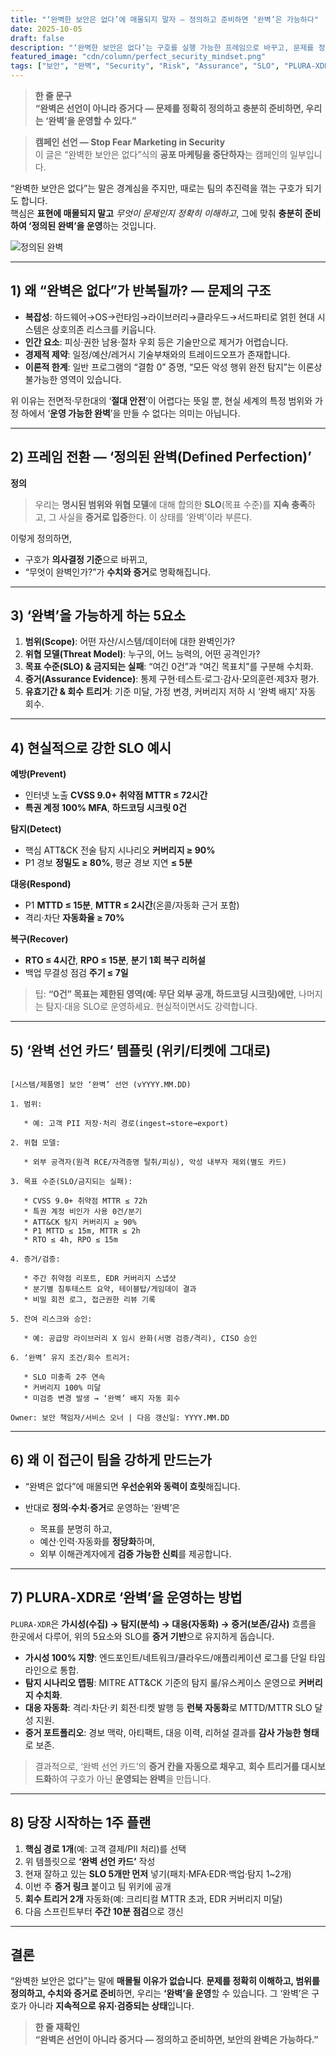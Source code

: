 ```yaml
---
title: "‘완벽한 보안은 없다’에 매몰되지 말자 — 정의하고 준비하면 ‘완벽’은 가능하다"
date: 2025-10-05
draft: false
description: "‘완벽한 보안은 없다’는 구호를 실행 가능한 프레임으로 바꾸고, 문제를 정확히 정의·준비하여 범위 내 ‘완벽’을 운영하는 방법을 정리합니다. PLURA‑XDR 기반의 증거 중심 접근과 ‘완벽 선언 카드’ 템플릿을 제공합니다."
featured_image: "cdn/column/perfect_security_mindset.png"
tags: ["보안", "완벽", "Security", "Risk", "Assurance", "SLO", "PLURA-XDR"]
---
```


> **한 줄 문구**  
> **“완벽은 선언이 아니라 증거다 — 문제를 정확히 정의하고 충분히 준비하면, 우리는 ‘완벽’을 운영할 수 있다.”**

> **캠페인 선언 — Stop Fear Marketing in Security**  
> 이 글은 “완벽한 보안은 없다”식의 **공포 마케팅을 중단하자**는 캠페인의 일부입니다.

“완벽한 보안은 없다”는 말은 경계심을 주지만, 때로는 팀의 추진력을 꺾는 구호가 되기도 합니다.  
핵심은 **표현에 매몰되지 말고** *무엇이 문제인지 정확히 이해하고*, 그에 맞춰 **충분히 준비하여 ‘정의된 완벽’을 운영**하는 것입니다.

![정의된 완벽](https://blog.plura.io/cdn/column/perfect_security_mindset.png)

<!--more-->

---

## 1) 왜 “완벽은 없다”가 반복될까? — 문제의 구조

* **복잡성**: 하드웨어→OS→런타임→라이브러리→클라우드→서드파티로 얽힌 현대 시스템은 상호의존 리스크를 키웁니다.
* **인간 요소**: 피싱·권한 남용·절차 우회 등은 기술만으로 제거가 어렵습니다.
* **경제적 제약**: 일정/예산/레거시 기술부채와의 트레이드오프가 존재합니다.
* **이론적 한계**: 일반 프로그램의 “결함 0” 증명, “모든 악성 행위 완전 탐지”는 이론상 불가능한 영역이 있습니다.

위 이유는 전면적·무한대의 ‘**절대 안전**’이 어렵다는 뜻일 뿐, 현실 세계의 특정 범위와 가정 하에서 ‘**운영 가능한 완벽**’을 만들 수 없다는 의미는 아닙니다.

---

## 2) 프레임 전환 — ‘정의된 완벽(Defined Perfection)’

**정의**

> 우리는 **명시된 범위와 위협 모델**에 대해 합의한 **SLO**(목표 수준)를 **지속 충족**하고, 그 사실을 **증거로 입증**한다. 이 상태를 ‘완벽’이라 부른다.

이렇게 정의하면,

* 구호가 **의사결정 기준**으로 바뀌고,  
* “무엇이 완벽인가?”가 **수치와 증거**로 명확해집니다.

---

## 3) ‘완벽’을 가능하게 하는 5요소

1. **범위(Scope)**: 어떤 자산/시스템/데이터에 대한 완벽인가?
2. **위협 모델(Threat Model)**: 누구의, 어느 능력의, 어떤 공격인가?
3. **목표 수준(SLO) & 금지되는 실패**: “여긴 0건”과 “여긴 목표치”를 구분해 수치화.
4. **증거(Assurance Evidence)**: 통제 구현·테스트·로그·감사·모의훈련·제3자 평가.
5. **유효기간 & 회수 트리거**: 기준 미달, 가정 변경, 커버리지 저하 시 ‘완벽 배지’ 자동 회수.

---

## 4) 현실적으로 강한 SLO 예시

**예방(Prevent)**

* 인터넷 노출 **CVSS 9.0+ 취약점 MTTR ≤ 72시간**
* **특권 계정 100% MFA**, **하드코딩 시크릿 0건**

**탐지(Detect)**

* 핵심 ATT&CK 전술 탐지 시나리오 **커버리지 ≥ 90%**
* P1 경보 **정밀도 ≥ 80%**, 평균 경보 지연 **≤ 5분**

**대응(Respond)**

* P1 **MTTD ≤ 15분**, **MTTR ≤ 2시간**(온콜/자동화 근거 포함)
* 격리·차단 **자동화율 ≥ 70%**

**복구(Recover)**

* **RTO ≤ 4시간**, **RPO ≤ 15분**, **분기 1회 복구 리허설**
* 백업 무결성 점검 **주기 ≤ 7일**

> 팁: **“0건” 목표는 제한된 영역(예: 무단 외부 공개, 하드코딩 시크릿)에만**, 나머지는 탐지·대응 SLO로 운영하세요. 현실적이면서도 강력합니다.

---

## 5) ‘완벽 선언 카드’ 템플릿 (위키/티켓에 그대로)

```

[시스템/제품명] 보안 ‘완벽’ 선언 (vYYYY.MM.DD)

1. 범위:

   * 예: 고객 PII 저장·처리 경로(ingest→store→export)

2. 위협 모델:

   * 외부 공격자(원격 RCE/자격증명 탈취/피싱), 악성 내부자 제외(별도 카드)

3. 목표 수준(SLO/금지되는 실패):

   * CVSS 9.0+ 취약점 MTTR ≤ 72h
   * 특권 계정 비인가 사용 0건/분기
   * ATT&CK 탐지 커버리지 ≥ 90%
   * P1 MTTD ≤ 15m, MTTR ≤ 2h
   * RTO ≤ 4h, RPO ≤ 15m

4. 증거/검증:

   * 주간 취약점 리포트, EDR 커버리지 스냅샷
   * 분기별 침투테스트 요약, 테이블탑/게임데이 결과
   * 비밀 회전 로그, 접근권한 리뷰 기록

5. 잔여 리스크와 승인:

   * 예: 공급망 라이브러리 X 임시 완화(서명 검증/격리), CISO 승인

6. ‘완벽’ 유지 조건/회수 트리거:

   * SLO 미충족 2주 연속
   * 커버리지 100% 미달
   * 미검증 변경 발생 → ‘완벽’ 배지 자동 회수

Owner: 보안 책임자/서비스 오너 | 다음 갱신일: YYYY.MM.DD

```

---

## 6) 왜 이 접근이 팀을 강하게 만드는가

* “완벽은 없다”에 매몰되면 **우선순위와 동력이 흐릿**해집니다.
* 반대로 **정의·수치·증거**로 운영하는 ‘완벽’은

  * 목표를 분명히 하고,
  * 예산·인력·자동화를 **정당화**하며,
  * 외부 이해관계자에게 **검증 가능한 신뢰**를 제공합니다.

---

## 7) PLURA‑XDR로 ‘완벽’을 운영하는 방법

`PLURA‑XDR`은 **가시성(수집) → 탐지(분석) → 대응(자동화) → 증거(보존/감사)** 흐름을 한곳에서 다루어, 위의 5요소와 SLO를 **증거 기반**으로 유지하게 돕습니다.

* **가시성 100% 지향**: 엔드포인트/네트워크/클라우드/애플리케이션 로그를 단일 타임라인으로 통합.
* **탐지 시나리오 맵핑**: MITRE ATT&CK 기준의 탐지 룰/유스케이스 운영으로 **커버리지 수치화**.
* **대응 자동화**: 격리·차단·키 회전·티켓 발행 등 **런북 자동화**로 MTTD/MTTR SLO 달성 지원.
* **증거 포트폴리오**: 경보 맥락, 아티팩트, 대응 이력, 리허설 결과를 **감사 가능한 형태**로 보존.

> 결과적으로, ‘완벽 선언 카드’의 **증거 칸을 자동으로 채우고**, **회수 트리거를 대시보드화**하여 구호가 아닌 **운영되는 완벽**을 만듭니다.

---

## 8) 당장 시작하는 1주 플랜

1. **핵심 경로 1개**(예: 고객 결제/PII 처리)를 선택
2. 위 템플릿으로 **‘완벽 선언 카드’** 작성
3. 현재 잘하고 있는 **SLO 5개만 먼저** 넣기(패치·MFA·EDR·백업·탐지 1~2개)
4. 이번 주 **증거 링크** 붙이고 팀 위키에 공개
5. **회수 트리거 2개** 자동화(예: 크리티컬 MTTR 초과, EDR 커버리지 미달)
6. 다음 스프린트부터 **주간 10분 점검**으로 갱신

---

## 결론

“완벽한 보안은 없다”는 말에 **매몰될 이유가 없습니다**.
**문제를 정확히 이해하고, 범위를 정의하고, 수치와 증거로 준비**하면, 우리는 **‘완벽’을 운영**할 수 있습니다.
그 ‘완벽’은 구호가 아니라 **지속적으로 유지·검증되는 상태**입니다.

> **한 줄 재확인**  
> **“완벽은 선언이 아니라 증거다 — 정의하고 준비하면, 보안의 완벽은 가능하다.”**
